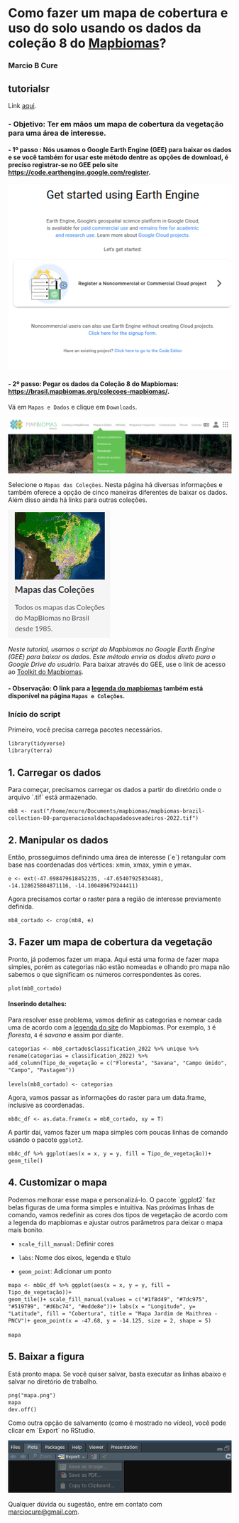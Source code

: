 # Como fazer um mapa de cobertura e uso do solo usando os dados da coleção 8 do [Mapbiomas](https://mapbiomas.org/)?

### Marcio B Cure

## tutorialsr

Link [aqui](https://mauritia-flexuosa.github.com/tutorialsr).

### - Objetivo: Ter em mãos um mapa de cobertura da vegetação para uma área de interesse.

#### - 1º passo : Nós usamos o Google Earth Engine (GEE) para baixar os dados e se você também for usar este método dentre as opções de download, é preciso registrar-se no GEE pelo site <https://code.earthengine.google.com/register>.

![Página para registro no GEE.](gee_registration.png)

#### - 2º passo: Pegar os dados da Coleção 8 do Mapbiomas: <https://brasil.mapbiomas.org/colecoes-mapbiomas/>.

Vá em `Mapas e Dados` e clique em `Downloads`.

![Acesse o site do Mapbiomas](mapbiomas.png)

Selecione o `Mapas das Coleções`. Nesta página há diversas informações
e também oferece a opção de cinco maneiras diferentes de baixar os
dados. Além disso ainda há links para outras coleções.

![Selecione a coleção de dados](cole%C3%A7%C3%B5es.png)

*Neste tutorial, usamos o script do Mapbiomas no Google Earth Engine
(GEE) para baixar os dados. Este método envia os dados direto para o
Google Drive do usuário.* Para baixar através do GEE, use o link de
acesso ao [Toolkit do
Mapbiomas](https://code.earthengine.google.com/32769583bb84490cec49b011f566a09b?accept_repo=users%2Fmapbiomas%2Fuser-toolkit).

#### - Observação: O link para a [legenda do mapbiomas](https://brasil.mapbiomas.org/wp-content/uploads/sites/4/2023/08/Legenda-Colecao-8-LEGEND-CODE-1.pdf) também está disponível na página `Mapas e Coleções`.

### Início do script

Primeiro, você precisa carrega pacotes necessários.

```{r echo=FALSE}
library(tidyverse)
library(terra)
```

## 1. Carregar os dados

Para começar, precisamos carregar os dados a partir do diretório onde
o arquivo \`.tif\` está armazenado.

```{r echo=TRUE, message=FALSE, warning=FALSE}
mb8 <- rast("/home/mcure/Documents/mapbiomas/mapbiomas-brazil-collection-80-parquenacionaldachapadadosveadeiros-2022.tif")
```

## 2. Manipular os dados

Então, prosseguimos definindo uma área de interesse (\`e\`) retangular
com base nas coordenadas dos vértices: xmin, xmax, ymin e ymax.

```{r echo=TRUE, message=FALSE, warning=FALSE}
e <- ext(-47.698479618452235, -47.65407925834481,
-14.128625804871116, -14.100489679244411)
```

Agora precisamos cortar o raster para a região de interesse
previamente definida.

```{r echo=TRUE, message=FALSE, warning=FALSE}
mb8_cortado <- crop(mb8, e)
```

## 3. Fazer um mapa de cobertura da vegetação

Pronto, já podemos fazer um mapa. Aqui está uma forma de fazer mapa
simples, porém as categorias não estão nomeadas e olhando pro mapa não
sabemos o que significam os números correspondentes às cores.

```{r echo=TRUE, message=FALSE, warning=FALSE}
plot(mb8_cortado) 
```

#### Inserindo detalhes:

Para resolver esse problema, vamos definir as categorias e nomear cada
uma de acordo com a [legenda do
site](https://brasil.mapbiomas.org/wp-content/uploads/sites/4/2023/08/Legenda-Colecao-8-LEGEND-CODE-1.pdf)
do Mapbiomas. Por exemplo, `3` é *floresta*, `4` é *savana* e assim
por diante.

```{r echo=TRUE, message=FALSE, warning=FALSE}
categorias <- mb8_cortado$classification_2022 %>% unique %>%
rename(categorias = classification_2022) %>%
add_column(Tipo_de_vegetação = c("Floresta", "Savana", "Campo úmido",
"Campo", "Pastagem"))

levels(mb8_cortado) <- categorias
```

Agora, vamos passar as informações do raster para um data.frame,
inclusive as coordenadas.

```{r echo=TRUE, message=FALSE, warning=FALSE}
mb8c_df <- as.data.frame(x = mb8_cortado, xy = T)
```

A partir daí, vamos fazer um mapa simples com poucas linhas de comando
usando o pacote `ggplot2`.

```{r echo=TRUE, message=FALSE, warning=FALSE}
mb8c_df %>% ggplot(aes(x = x, y = y, fill = Tipo_de_vegetação))+
geom_tile()
```

## 4. Customizar o mapa

Podemos melhorar esse mapa e personalizá-lo. O pacote \`ggplot2\` faz
belas figuras de uma forma simples e intuitiva. Nas próximas linhas de
comando, vamos redefinir as cores dos tipos de vegetação de acordo com
a legenda do mapbiomas e ajustar outros parâmetros para deixar o mapa
mais bonito.

-   `scale_fill_manual`: Definir cores

-   `labs`: Nome dos eixos, legenda e título

-   `geom_point`: Adicionar um ponto

```{r echo=TRUE, include=TRUE, message=FALSE, warning=FALSE}
mapa <- mb8c_df %>% ggplot(aes(x = x, y = y, fill = Tipo_de_vegetação))+
geom_tile()+ scale_fill_manual(values = c("#1f8d49", "#7dc975",
"#519799", "#d6bc74", "#edde8e"))+ labs(x = "Longitude", y=
"Latitude", fill = "Cobertura", title = "Mapa Jardim de Maithrea -
PNCV")+ geom_point(x = -47.68, y = -14.125, size = 2, shape = 5)

mapa
```

## 5. Baixar a figura

Está pronto mapa. Se você quiser salvar, basta executar as linhas
abaixo e salvar no diretório de trabalho.

    png("mapa.png")
    mapa
    dev.off()

Como outra opção de salvamento (como é mostrado no vídeo), você pode
clicar em \`Export\` no RStudio.

![Botão para savar no RStudio.](salvar_export.png)

Qualquer dúvida ou sugestão, entre em contato com
<marciocure@gmail.com>.
